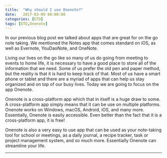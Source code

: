 ```yaml
---
title:  "Why should I use Onenote?"
date:   2017-03-09 00:00:00
categories: [GTD]
tags: [GTD,Onenote]
---
```


In our previous blog post we talked about apps that are great for on the go note taking. We mentioned the Notes app that comes standard on iOS, as well as Evernote, YouDaoNote, and OneNote.

Living our lives on the go like so many of us do going from meeting to events to home life, it is necessary to have a good place to store all of the information that we need. Some of us prefer the old pen and paper method, but the reality is that it is hard to keep track of that. Most of us have a smart phone or tablet and there are a myriad of apps that can help us stay organized and on top of our busy lives.
Today we are going to focus on the app Onenote.

Onenote is a cross-platform app which that in itself is a huge draw to some. A cross-platform app simply means that it can be use on multiple platforms. Onenote works on Windows, macOS, Android, iOS, and many more. Essentially, Onenote is easily accessible. Even better than the fact that it is a cross-platform app, it is free! 

Onenote is also a very easy to use app that can be used as your note-taking tool for school or meetings, as a daily journal, a recipe tracker, task or project management system, and so much more. Essentially Onenote can streamline your life.

---
